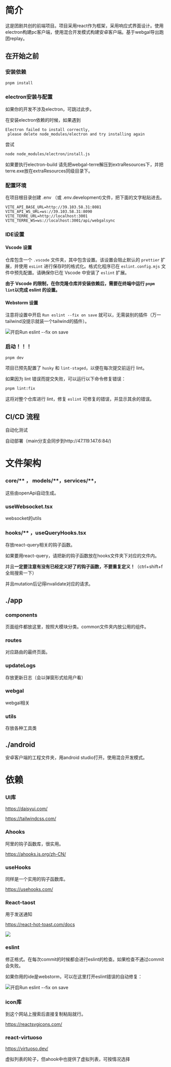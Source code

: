 # 简介

这是团剧共创的前端项目。项目采用react作为框架，采用响应式界面设计。使用electron构建pc客户端，使用混合开发模式构建安卓客户端。基于webgal导出跑团replay。
## 在开始之前

### 安装依赖

```bash
pnpm install
```

### electron安装与配置
如果你的开发不涉及electron，可跳过此步。

在安装electron依赖的时候，如果遇到
```
Electron failed to install correctly,
 please delete node_modules/electron and try installing again
```
尝试
```bash
node node_modules/electron/install.js
```

如果要执行electron-build
请先把webgal-terre解压到extraResources下，并把terre.exe放在extraResources同级目录下。


### 配置环境

在项目根目录创建 .env （或 .env.development)文件，把下面的文字粘贴进去。

```plain&#x20;text
VITE_API_BASE_URL=http://39.103.58.31:8081
VITE_API_WS_URL=ws://39.103.58.31:8090
VITE_TERRE_URL=http://localhost:3001
VITE_TERRE_WS=ws://localhost:3001/api/webgalsync
```

### IDE设置

#### Vscode 设置

仓库包含一个 `.vscode` 文件夹，其中包含设置。该设置会阻止默认的 `prettier` 扩展，并使用 `esLint` 进行保存时的格式化。格式化程序已在 `eslint.config.mjs` 文件中预先配置。请确保你已在 Vscode 中安装了 `eslint` 扩展。

**由于 Vscode 的限制，在你克隆仓库并安装依赖后，需要在终端中运行 `pnpm lint`以完成 eslint 的设置。**



#### Webstorm 设置

注意将设置中开启 `Run eslint --fix on save` 就可以，无需装别的插件（万一tailwind没提示就装一个tailwind的插件）。

![开启Run eslint --fix on save](https://ycn45b70r8yz.feishu.cn/space/api/box/stream/download/asynccode/?code=NmJlMTFkOWRmNTBlOWYxMTUxYzk1ZDhkM2Y5OGIyMDBfYUttUVd1TWtYcEVzQld6d3lZQlFHTGdqbnUzck5uclZfVG9rZW46TGF0aGJmdEtqb2F3V3h4cGkySGNpQ2ZYbmxnXzE3NTAwNzI1MDc6MTc1MDA3NjEwN19WNA)

### 启动！！！
```bash
pnpm dev
```

项目已预先配置了 `husky` 和 `lint-staged`，以便在每次提交前运行 lint。

如果因为 lint 错误而提交失败，可以运行以下命令修复错误：

```bash
pnpm lint:fix
```

这将对整个仓库进行 lint，修复 `eslint` 可修复的错误，并显示其余的错误。



## CI/CD 流程

自动化测试

自动部署（main分支会同步到http://47.119.147.6:84/)

# 文件架构

### core/\*\* ， models/\*\*，services/\*\*，

这些由openApi自动生成。

### useWebsocket.tsx

websocket的utils

### hooks/\*\* ，useQueryHooks.tsx

存放react-query相关的钩子函数。

如果要用react-query，请把新的钩子函数放在hooks文件夹下对应的文件内。

并且**一定要注意有没有已经定义好了的钩子函数，不要重复定义！**（ctrl+shift+f全局搜索一下）

并且mutation后记得invalidate对应的请求。

## ./app

### components

页面组件都放这里，按照大模块分类。common文件夹内放公用的组件。

### routes

对应路由的最终页面。

### updateLogs

存放更新日志（会以弹窗形式给用户看）

### webgal

webgal相关

### utils

存放各种工具类



## ./android

安卓客户端的工程文件夹，用android studio打开。使用混合开发模式。

# 依赖

### UI库

https://daisyui.com/

https://tailwindcss.com/

### Ahooks

阿里的钩子函数库，很实用。

https://ahooks.js.org/zh-CN/

### useHooks

同样是一个实用的钩子函数库。

https://usehooks.com/

### React-taost

用于发送通知

https://react-hot-toast.com/docs

![](https://ycn45b70r8yz.feishu.cn/space/api/box/stream/download/asynccode/?code=Y2ExMGJkYTUxMzBmM2YxZmZiYmY0ZTllNzQxYTQ0ZjhfRDYzVEZDVVB0eHAySUQ4aHV0ekt4TGxhcGZ5WVIzbHFfVG9rZW46Ull6dmIxdUpEb25yd0h4ZjFsMWNUcTdkbk5nXzE3NTAwNzI1MDc6MTc1MDA3NjEwN19WNA)

### eslint

修正格式。在每次commit的时候都会进行eslint的检查。如果检查不通过commit会失败。

如果你用的ide是webstorm，可以在这里打开eslint错误的自动修复：

![开启Run eslint --fix on save](https://ycn45b70r8yz.feishu.cn/space/api/box/stream/download/asynccode/?code=ZGNkMTEwMmQyZGYwYzhhMzdlMmNmNjk0MmEyZTZhZjdfYUFBVDYyT2RRemVmQ2tKenpsYTVmcXFQTThMTm1IdTlfVG9rZW46VXFZV2JZdFhGbzdwb1R4SEQ0UWM4cXJlblBnXzE3NTAwNzI1MDc6MTc1MDA3NjEwN19WNA)

### icon库

到这个网站上搜索后直接复制粘贴就行。

https://reactsvgicons.com/

### react-virtuoso

https://virtuoso.dev/

虚拟列表的轮子，但ahook中也提供了虚拟列表，可按情况选择



